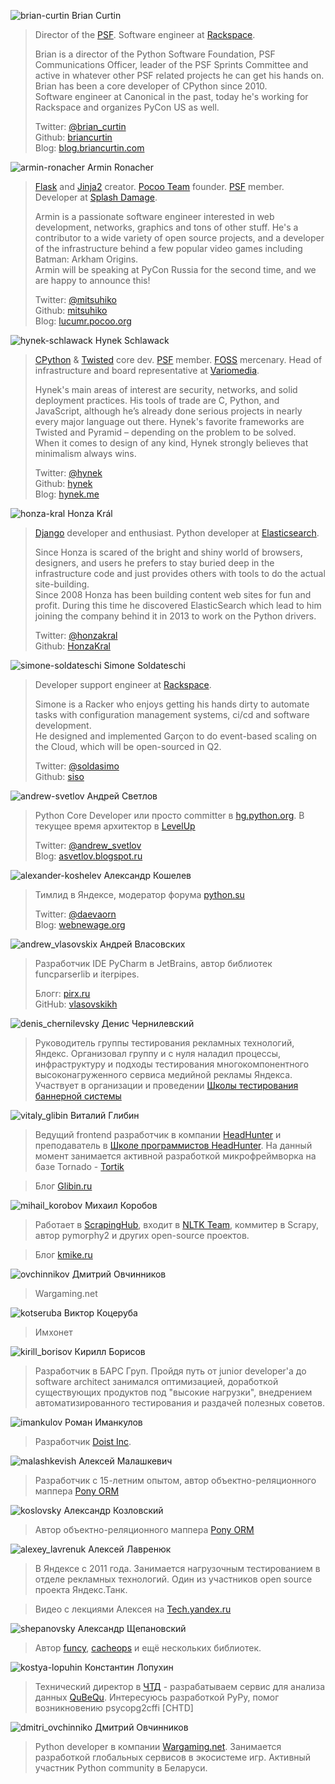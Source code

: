 <a name="brian-curtin"></a>![brian-curtin](http://dropbucket.ru/pyconru/speakers/brian-curtin) Brian Curtin

> Director of the [PSF](https://www.python.org/psf). Software engineer at [Rackspace](http://www.rackspace.com/).
>
>Brian is a director of the Python Software Foundation, PSF Communications Officer, leader of the PSF Sprints Committee and active in whatever other PSF related projects he can get his hands on.  
>Brian has been a core developer of CPython since 2010.  
>Software engineer at Canonical in the past, today he's working for Rackspace and organizes PyCon US as well.
>
> Twitter: [@brian_curtin](https://twitter.com/brian_curtin)  
> Github: [briancurtin](https://github.com/briancurtin)  
> Blog: [blog.briancurtin.com](http://blog.briancurtin.com/)

<a name="armin-ronacher"></a>![armin-ronacher](http://dropbucket.ru/pyconru/speakers/armin-ronacher) Armin Ronacher

> [Flask](http://flask.pocoo.org/) and [Jinja2](http://jinja.pocoo.org/) creator. [Pocoo Team](http://www.pocoo.org/) founder. [PSF](https://www.python.org/psf) member. Developer at [Splash Damage](http://www.splashdamage.com/).
>
>Armin is a passionate software engineer interested in web development, networks, graphics and tons of other stuff. He's a contributor to a wide variety of open source projects, and a developer of the infrastructure behind a few popular video games including Batman: Arkham Origins.  
>Armin will be speaking at PyCon Russia for the second time, and we are happy to announce this!
>
> Twitter: [@mitsuhiko](https://twitter.com/mitsuhiko)  
> Github: [mitsuhiko](https://github.com/mitsuhiko)  
> Blog: [lucumr.pocoo.org](http://lucumr.pocoo.org/)

<a name="hynek-schlawack"></a>![hynek-schlawack](http://dropbucket.ru/pyconru/speakers/hynek-schlawack) Hynek Schlawack

> [CPython](https://www.python.org/) & [Twisted](https://twistedmatrix.com/) core dev. [PSF](https://www.python.org/psf) member. [FOSS](http://en.wikipedia.org/wiki/Free_and_open-source_software) mercenary. Head of infrastructure and board representative at [Variomedia](http://www.variomedia.de/).
>
>Hynek's main areas of interest are security, networks, and solid deployment practices. His tools of trade are C, Python, and JavaScript, although he’s already done serious projects in nearly every major language out there. Hynek's favorite frameworks are Twisted and Pyramid – depending on the problem to be solved.  
>When it comes to design of any kind, Hynek strongly believes that minimalism always wins.
>
> Twitter: [@hynek](https://twitter.com/hynek)  
> Github: [hynek](https://github.com/hynek)  
> Blog: [hynek.me](http://hynek.me/)

<a name="honza-kral"></a>![honza-kral](http://dropbucket.ru/pyconru/speakers/honza-kral) Honza Král

> [Django](https://www.djangoproject.com/) developer and enthusiast.  Python developer at [Elasticsearch](http://www.elasticsearch.org/).
>
>Since Honza is scared of the bright and shiny world of browsers, designers, and users he prefers to stay buried deep in the infrastructure code and just provides others with tools to do the actual site-building.  
>Since 2008 Honza has been building content web sites for fun and profit. During this time he discovered ElasticSearch which lead to him joining the company behind it in 2013 to work on the Python drivers.
>
> Twitter: [@honzakral](https://twitter.com/honzakral)  
> Github: [HonzaKral](https://github.com/HonzaKral)

<a name="simone-soldateschi"></a>![simone-soldateschi](http://dropbucket.ru/pyconru/speakers/simone-soldateschi) Simone Soldateschi

> Developer support engineer at [Rackspace](http://www.rackspace.com/).
>
>Simone is a Racker who enjoys getting his hands dirty to automate tasks with configuration management systems, ci/cd and software development.  
>He designed and implemented Garçon to do event-based scaling on the Cloud, which will be open-sourced in Q2.
>
> Twitter: [@soldasimo](https://twitter.com/soldasimo)  
> Github: [siso](https://github.com/siso)  

<a name="andrew-svetlov"></a>![andrew-svetlov](http://dropbucket.ru/pyconru/svetlov) Андрей Светлов

> Python Core Developer или просто committer в [hg.python.org](http://hg.python.org/). В текущее время архитектор в [LevelUp](http://levelupers.com/)
>
> Twitter: [@andrew_svetlov](https://twitter.com/andrew_svetlov)  
> Blog: [asvetlov.blogspot.ru](http://asvetlov.blogspot.ru/)



<a name="alexander-koshelev"></a>![alexander-koshelev](http://dropbucket.ru/pyconru/koshelev) Александр Кошелев

> Тимлид в Яндексе, модератор форума [python.su](http://python.su/forum/)
>
> Twitter: [@daevaorn](https://twitter.com/daevaorn)  
> Blog: [webnewage.org](http://webnewage.org/)

<a name="andrew_vlasovskix"></a>![andrew_vlasovskix](http://dropbucket.ru/pycon/vlasovskii) Андрей Власовских

> Разработчик IDE PyCharm в JetBrains, автор библиотек funcparserlib и iterpipes.
>
> Блогr: [pirx.ru](http://pirx.ru/)  
> GitHub: [vlasovskikh](https://github.com/vlasovskikh)


<a name="denis_chernilevsky"></a>![denis_chernilevsky](http://dropbucket.ru/pyconru/chernilevski) Денис Чернилевский

> Руководитель группы тестирования рекламных технологий, Яндекс.
> Организовал группу и с нуля наладил процессы, инфраструктуру и подходы тестирования многокомпонентного высоконагруженного сервиса медийной рекламы Яндекса.  
Участвует в организации и проведении [Школы тестирования баннерной системы](http://tech.yandex.ru/education/school-test/2014/)


<a name="vitaly_glibin"></a>![vitaly_glibin](http://dropbucket.ru/pyconru/glibin) Виталий Глибин

> Ведущий frontend разработчик в компании [HeadHunter](http://hh.ru) и преподаватель в [Школе программистов HeadHunter](http://school.hh.ru).
На данный момент занимается активной разработкой микрофреймворка на базе Tornado - [Tortik](http://hhru.github.io/tortik/)

> Блог [Glibin.ru](http://glibin.ru)


<a name="mihail_korobov"></a>![mihail_korobov](http://dropbucket.ru/pyconru/korobov) Михаил Коробов

> Работает в [ScrapingHub](http://scrapinghub.com/), входит в [NLTK Team](http://www.nltk.org/index.html), коммитер в Scrapy, автор pymorphy2 и других open-source проектов.

> Блог [kmike.ru](http://kmike.ru/)

<a name="ovchinnikov"></a>![ovchinnikov](http://dropbucket.ru/pyconru/ovchinnikov) Дмитрий Овчинников

> Wargaming.net

<a name="kotseruba"></a>![kotseruba](http://dropbucket.ru/pyconru/kotseruba) Виктор Коцеруба

> Имхонет

<a name="kirill_borisov"></a>![kirill_borisov](http://dropbucket.ru/pyconru/borisov) Кирилл Борисов

> Разработчик в БАРС Груп. Пройдя путь от junior developer'a до software architect занимался оптимизацией, доработкой существующих продуктов под "высокие нагрузки", внедрением автоматизированного тестирования и раздачей полезных советов.

<a name="imankulov"></a>![imankulov](http://dropbucket.ru/pyconru/imankulov) Роман Иманкулов

> Разработчик [Doist Inc](http://doist.io/).

<a name="malashkevish"></a>![malashkevish](http://dropbucket.ru/pyconru/malashkevich) Алексей Малашкевич

> Разработчик с 15-летним опытом, автор объектно-реляционного маппера [Pony ORM](http://ponyorm.com/)

<a name="koslovsky"></a>![koslovsky](http://dropbucket.ru/pyconru/kozlovsky) Александр Козловский

> Автор объектно-реляционного маппера [Pony ORM](http://ponyorm.com/)

<a name="alexey_lavrenuk"></a>![alexey_lavrenuk](http://dropbucket.ru/pyconru/lavrenuk) Алексей Лавренюк

> В Яндексе с 2011 года. Занимается нагрузочным тестированием в отделе рекламных технологий. Один из участников open source проекта Яндекс.Танк.

> Видео с лекциями Алексея на [Tech.yandex.ru](http://tech.yandex.ru/people/302066/)

<a name="shepanovsky"></a>![shepanovsky](http://dropbucket.ru/pyconru/shepanovsky) Александр Щепановский

> Автор [funcy](https://github.com/Suor/funcy), [cacheops](https://github.com/Suor/django-cacheops) и ещё нескольких библиотек.

<a name="kostya-lopuhin"></a>![kostya-lopuhin](http://dropbucket.ru/pycon/kostialopuhin) Константин Лопухин

> Технический директор в [ЧТД](http://chtd.ru/) - разрабатываем сервис для анализа данных [QuBeQu](https://qubequ.com).
Интересуюсь разработкой PyPy, помог возникновению psycopg2cffi [CHTD]


<a name="dmitri_ovchinnikov"></a>![dmitri_ovchinniko](http://dropbucket.ru/pyconru/ovchinnikov) Дмитрий Овчинников

> Python developer в компании [Wargaming.net](http://wargaming.com/ru/). Занимается разработкой глобальных сервисов в экосистеме игр. Активный участник Python community в Беларуси. 
   


